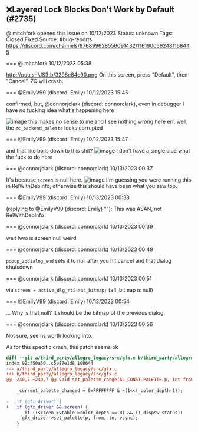 ## ❌Layered Lock Blocks Don't Work by Default (#2735)
@ mitchfork opened this issue on 10/12/2023
Status: unknown
Tags: Closed,Fixed
Source: #bug-reports https://discord.com/channels/876899628556091432/1161900562481168445


=== @ mitchfork 10/12/2023 05:38

http://puu.sh/JS3tb/3298c84e90.png
On this screen, press "Default", then "Cancel". ZQ will crash.

=== @EmilyV99 (discord: Emily) 10/12/2023 15:45

confirmed, but, @connorjclark (discord: connorclark), even in debugger I have no fucking idea what's happening here

![image](https://cdn.discordapp.com/attachments/1161900562481168445/1162053471248338974/image.png?ex=65e9e121&is=65d76c21&hm=cfb20e06eee2addba12c75042c8c8864a29fc232da8f3933d60835c4419642cb&)
this makes no sense to me and I see nothing wrong here
err, well, the `zc_backend_palette` looks corrupted

=== @EmilyV99 (discord: Emily) 10/12/2023 15:47

and that like
boils down to this shit?
![image](https://cdn.discordapp.com/attachments/1161900562481168445/1162054053002493952/image.png?ex=65e9e1ac&is=65d76cac&hm=a663f6faa2431284f2b23dec6052a36c4d880770de97e700b694e39994055ee5&)
I don't have a single clue what the fuck to do here

=== @connorjclark (discord: connorclark) 10/13/2023 00:37

It's because `screen` is null here.
![image](https://cdn.discordapp.com/attachments/1161900562481168445/1162187402463424673/image.png?ex=65ea5ddd&is=65d7e8dd&hm=f4d3354ee6c1963371a273de5c426974af5f9600b676a2a548274e263bad878b&)
I'm guessing you were running this in RelWithDebInfo, otherwise this should have been what you saw too.

=== @EmilyV99 (discord: Emily) 10/13/2023 00:38

(replying to @EmilyV99 (discord: Emily) ""): This was ASAN, not RelWithDebInfo

=== @connorjclark (discord: connorclark) 10/13/2023 00:39

wait hwo is screen null
weird

=== @connorjclark (discord: connorclark) 10/13/2023 00:49

`popup_zqdialog_end` sets it to null after you hit cancel and that dialog shutsdown

=== @connorjclark (discord: connorclark) 10/13/2023 00:51

via `screen = active_dlg_rti->a4_bitmap;` (a4_bitmap is null)

=== @EmilyV99 (discord: Emily) 10/13/2023 00:54

... Why is that null?
It should be the bitmap of the previous dialog

=== @connorjclark (discord: connorclark) 10/13/2023 00:56

Not sure, seems worth looking into.

As for this specific crash, this patch seems ok

```diff
diff --git a/third_party/allegro_legacy/src/gfx.c b/third_party/allegro_legacy/src/gfx.c
index 92cf50a50..c5e87e1d8 100644
--- a/third_party/allegro_legacy/src/gfx.c
+++ b/third_party/allegro_legacy/src/gfx.c
@@ -240,7 +240,7 @@ void set_palette_range(AL_CONST PALETTE p, int from, int to, int vsync)
 
    _current_palette_changed = 0xFFFFFFFF & ~(1<<(_color_depth-1));
 
-   if (gfx_driver) {
+   if (gfx_driver && screen) {
       if ((screen->vtable->color_depth == 8) && (!_dispsw_status))
      gfx_driver->set_palette(p, from, to, vsync);
    }

```

